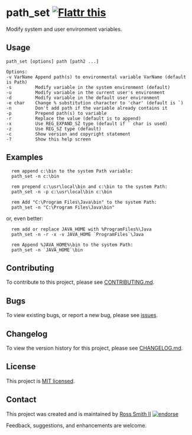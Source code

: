 # path_set [![Flattr this][flatter_png]][flatter]

Modify system and user environment variables.

## Usage

````
path_set [options] path [path2 ...]

Options:
-v VarName Append path(s) to environmental variable VarName (default is Path)
-s         Modify variable in the system environment (default)
-u         Modify variable in the current user's environment
-d         Modify variable in the default user environment
-e char    Change % substitution character to 'char' (default is `)
-n         Don't add path if the variable already contains it
-p         Prepend path(s) to variable
-r         Replace the value (default is to append)
-x         Use REG_EXPAND_SZ type (default if ` char is used)
-z         Use REG_SZ type (default)
-c         Show version and copyright statement
-?         Show this help screen
````

## Examples

````batch
  rem append c:\bin to the system Path variable:
  path_set -n c:\bin

  rem prepend c:\usr\local\bin and c:\bin to the system Path:
  path_set -n -p c:\usr\local\bin c:\bin

  rem Add "C:\Program Files\Java\bin" to the system Path:
  path_set -n "C:\Program Files\Java\bin"
````

or, even better:

````batch
  rem add or replace JAVA_HOME with %ProgramFiles%\Java
  path_set -n -r -x -v JAVA_HOME `ProgramFiles`\Java

  rem Append %JAVA_HOME%\bin to the system Path:
  path_set -n `JAVA_HOME`\bin
````

## Contributing

To contribute to this project, please see [CONTRIBUTING.md](CONTRIBUTING.md).

## Bugs

To view existing bugs, or report a new bug, please see [issues](../../issues).

## Changelog

To view the version history for this project, please see [CHANGELOG.md](CHANGELOG.md).

## License

This project is [MIT licensed](LICENSE).

## Contact

This project was created and is maintained by [Ross Smith II][] [![endorse][endorse_png]][endorse]

Feedback, suggestions, and enhancements are welcome.

[Ross Smith II]: mailto:ross@smithii.com "ross@smithii.com"
[flatter]: https://flattr.com/submit/auto?user_id=rasa&url=https%3A%2F%2Fgithub.com%2Frasa%2Fpath_set
[flatter_png]: http://button.flattr.com/flattr-badge-large.png "Flattr this"
[endorse]: https://coderwall.com/rasa
[endorse_png]: https://api.coderwall.com/rasa/endorsecount.png "endorse"

